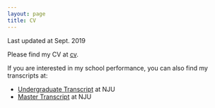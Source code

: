 ```yaml
---
layout: page
title: CV
---
```


<p class="message">
  Last updated at Sept. 2019
</p>

Please find my CV at [cv](../cv_yuxiang_zhu.pdf).

If you are interested in my school performance, you can also find my transcripts at:

* [Undergraduate Transcript](../transcript_undergraduate.pdf) at NJU
* [Master Transcript](../transcript_master.pdf) at NJU



